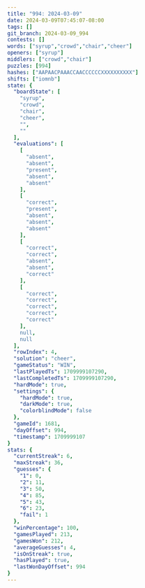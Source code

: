 ```yaml
---
title: "994: 2024-03-09"
date: 2024-03-09T07:45:07-08:00
tags: []
git_branch: 2024-03-09_994
contests: []
words: ["syrup","crowd","chair","cheer"]
openers: ["syrup"]
middlers: ["crowd","chair"]
puzzles: [994]
hashes: ["AAPAACPAAACCAACCCCCCXXXXXXXXXX"]
shifts: ["iomnb"]
state: {
  "boardState": [
    "syrup",
    "crowd",
    "chair",
    "cheer",
    "",
    ""
  ],
  "evaluations": [
    [
      "absent",
      "absent",
      "present",
      "absent",
      "absent"
    ],
    [
      "correct",
      "present",
      "absent",
      "absent",
      "absent"
    ],
    [
      "correct",
      "correct",
      "absent",
      "absent",
      "correct"
    ],
    [
      "correct",
      "correct",
      "correct",
      "correct",
      "correct"
    ],
    null,
    null
  ],
  "rowIndex": 4,
  "solution": "cheer",
  "gameStatus": "WIN",
  "lastPlayedTs": 1709999107290,
  "lastCompletedTs": 1709999107290,
  "hardMode": true,
  "settings": {
    "hardMode": true,
    "darkMode": true,
    "colorblindMode": false
  },
  "gameId": 1681,
  "dayOffset": 994,
  "timestamp": 1709999107
}
stats: {
  "currentStreak": 6,
  "maxStreak": 36,
  "guesses": {
    "1": 0,
    "2": 11,
    "3": 50,
    "4": 85,
    "5": 43,
    "6": 23,
    "fail": 1
  },
  "winPercentage": 100,
  "gamesPlayed": 213,
  "gamesWon": 212,
  "averageGuesses": 4,
  "isOnStreak": true,
  "hasPlayed": true,
  "lastWonDayOffset": 994
}
---
```

<!-- more -->
